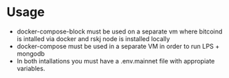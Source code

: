 # Usage
* docker-compose-block must be used on a separate vm where bitcoind is intalled via docker and 
rskj node is installed locally
* docker-compose must be used in a separate VM in order to run LPS + mongodb 
* In both intallations you must have a .env.mainnet file with appropiate variables. 

